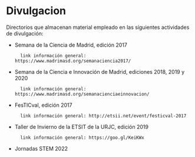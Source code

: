# Divulgacion

Directorios que almacenan material empleado en las siguientes actividades de divulgación:

- Semana de la Ciencia de Madrid, edición 2017

		link información general: https://www.madrimasd.org/semanaciencia2017/
- Semana de la Ciencia e Innovación de Madrid, ediciones 2018, 2019 y 2020

		link información general: https://www.madrimasd.org/semanacienciaeinnovacion/
- FesTICval, edición 2017

		link información general: http://etsii.net/event/festicval-2017
- Taller de Invierno de la ETSIT de la URJC, edición 2019

		link información general: https://goo.gl/KeiKWx 

- Jornadas STEM 2022


